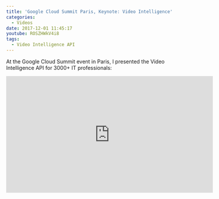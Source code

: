 ```yaml
---
title: 'Google Cloud Summit Paris, Keynote: Video Intelligence'
categories:
  - Videos
date: 2017-12-01 11:45:17
youtube: ROSZHWkV4i8
tags:
  - Video Intelligence API
---
```


At the Google Cloud Summit event in Paris, I presented the Video Intelligence API for 3000+ IT professionals: 
<!--more-->
<iframe width="560" height="315" src="https://www.youtube.com/embed/ROSZHWkV4i8?start=4068" frameborder="0" allow="accelerometer; autoplay; encrypted-media; gyroscope; picture-in-picture" allowfullscreen></iframe>